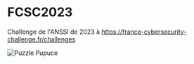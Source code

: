 # FCSC2023
Challenge de l'ANSSI de 2023 à https://france-cybersecurity-challenge.fr/challenges


![Puzzle Pupuce](https://github.com/JackeOLantern/FCSC2023/issues/1)
